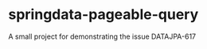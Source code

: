 springdata-pageable-query
=========================

A small project for demonstrating the issue  DATAJPA-617
